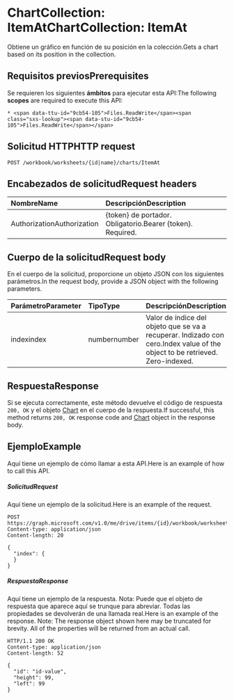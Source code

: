 # <a name="chartcollection-itemat"></a><span data-ttu-id="9cb54-101">ChartCollection: ItemAt</span><span class="sxs-lookup"><span data-stu-id="9cb54-101">ChartCollection: ItemAt</span></span>

<span data-ttu-id="9cb54-102">Obtiene un gráfico en función de su posición en la colección.</span><span class="sxs-lookup"><span data-stu-id="9cb54-102">Gets a chart based on its position in the collection.</span></span>
## <a name="prerequisites"></a><span data-ttu-id="9cb54-103">Requisitos previos</span><span class="sxs-lookup"><span data-stu-id="9cb54-103">Prerequisites</span></span>
<span data-ttu-id="9cb54-104">Se requieren los siguientes **ámbitos** para ejecutar esta API:</span><span class="sxs-lookup"><span data-stu-id="9cb54-104">The following **scopes** are required to execute this API:</span></span> 

    * <span data-ttu-id="9cb54-105">Files.ReadWrite</span><span class="sxs-lookup"><span data-stu-id="9cb54-105">Files.ReadWrite</span></span>

## <a name="http-request"></a><span data-ttu-id="9cb54-106">Solicitud HTTP</span><span class="sxs-lookup"><span data-stu-id="9cb54-106">HTTP request</span></span>
<!-- { "blockType": "ignored" } -->
```http
POST /workbook/worksheets/{id|name}/charts/ItemAt

```
## <a name="request-headers"></a><span data-ttu-id="9cb54-107">Encabezados de solicitud</span><span class="sxs-lookup"><span data-stu-id="9cb54-107">Request headers</span></span>
| <span data-ttu-id="9cb54-108">Nombre</span><span class="sxs-lookup"><span data-stu-id="9cb54-108">Name</span></span>       | <span data-ttu-id="9cb54-109">Descripción</span><span class="sxs-lookup"><span data-stu-id="9cb54-109">Description</span></span>|
|:---------------|:----------|
| <span data-ttu-id="9cb54-110">Authorization</span><span class="sxs-lookup"><span data-stu-id="9cb54-110">Authorization</span></span>  | <span data-ttu-id="9cb54-p101">{token} de portador. Obligatorio.</span><span class="sxs-lookup"><span data-stu-id="9cb54-p101">Bearer {token}. Required.</span></span> |


## <a name="request-body"></a><span data-ttu-id="9cb54-113">Cuerpo de la solicitud</span><span class="sxs-lookup"><span data-stu-id="9cb54-113">Request body</span></span>
<span data-ttu-id="9cb54-114">En el cuerpo de la solicitud, proporcione un objeto JSON con los siguientes parámetros.</span><span class="sxs-lookup"><span data-stu-id="9cb54-114">In the request body, provide a JSON object with the following parameters.</span></span>

| <span data-ttu-id="9cb54-115">Parámetro</span><span class="sxs-lookup"><span data-stu-id="9cb54-115">Parameter</span></span>    | <span data-ttu-id="9cb54-116">Tipo</span><span class="sxs-lookup"><span data-stu-id="9cb54-116">Type</span></span>   |<span data-ttu-id="9cb54-117">Descripción</span><span class="sxs-lookup"><span data-stu-id="9cb54-117">Description</span></span>|
|:---------------|:--------|:----------|
|<span data-ttu-id="9cb54-118">index</span><span class="sxs-lookup"><span data-stu-id="9cb54-118">index</span></span>|<span data-ttu-id="9cb54-119">number</span><span class="sxs-lookup"><span data-stu-id="9cb54-119">number</span></span>|<span data-ttu-id="9cb54-p102">Valor de índice del objeto que se va a recuperar. Indizado con cero.</span><span class="sxs-lookup"><span data-stu-id="9cb54-p102">Index value of the object to be retrieved. Zero-indexed.</span></span>|

## <a name="response"></a><span data-ttu-id="9cb54-122">Respuesta</span><span class="sxs-lookup"><span data-stu-id="9cb54-122">Response</span></span>

<span data-ttu-id="9cb54-123">Si se ejecuta correctamente, este método devuelve el código de respuesta `200, OK` y el objeto [Chart](../resources/chart.md) en el cuerpo de la respuesta.</span><span class="sxs-lookup"><span data-stu-id="9cb54-123">If successful, this method returns `200, OK` response code and [Chart](../resources/chart.md) object in the response body.</span></span>

## <a name="example"></a><span data-ttu-id="9cb54-124">Ejemplo</span><span class="sxs-lookup"><span data-stu-id="9cb54-124">Example</span></span>
<span data-ttu-id="9cb54-125">Aquí tiene un ejemplo de cómo llamar a esta API.</span><span class="sxs-lookup"><span data-stu-id="9cb54-125">Here is an example of how to call this API.</span></span>
##### <a name="request"></a><span data-ttu-id="9cb54-126">Solicitud</span><span class="sxs-lookup"><span data-stu-id="9cb54-126">Request</span></span>
<span data-ttu-id="9cb54-127">Aquí tiene un ejemplo de la solicitud.</span><span class="sxs-lookup"><span data-stu-id="9cb54-127">Here is an example of the request.</span></span>
<!-- {
  "blockType": "request",
  "name": "chartcollection_itemat"
}-->
```http
POST https://graph.microsoft.com/v1.0/me/drive/items/{id}/workbook/worksheets/{id|name}/charts/ItemAt
Content-type: application/json
Content-length: 20

{
  "index": {
  }
}
```

##### <a name="response"></a><span data-ttu-id="9cb54-128">Respuesta</span><span class="sxs-lookup"><span data-stu-id="9cb54-128">Response</span></span>
<span data-ttu-id="9cb54-p103">Aquí tiene un ejemplo de la respuesta. Nota: Puede que el objeto de respuesta que aparece aquí se trunque para abreviar. Todas las propiedades se devolverán de una llamada real.</span><span class="sxs-lookup"><span data-stu-id="9cb54-p103">Here is an example of the response. Note: The response object shown here may be truncated for brevity. All of the properties will be returned from an actual call.</span></span>
<!-- {
  "blockType": "response",
  "truncated": true,
  "@odata.type": "microsoft.graph.chart"
} -->
```http
HTTP/1.1 200 OK
Content-type: application/json
Content-length: 52

{
  "id": "id-value",
  "height": 99,
  "left": 99
}
```

<!-- uuid: 8fcb5dbc-d5aa-4681-8e31-b001d5168d79
2015-10-25 14:57:30 UTC -->
<!-- {
  "type": "#page.annotation",
  "description": "ChartCollection: ItemAt",
  "keywords": "",
  "section": "documentation",
  "tocPath": ""
}-->